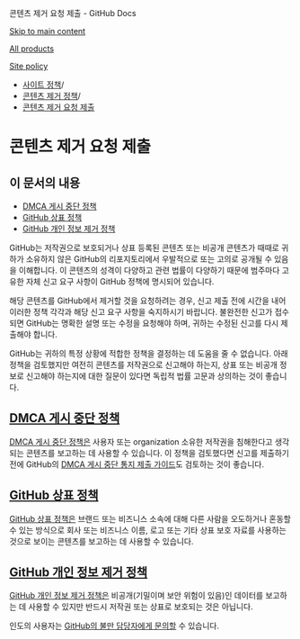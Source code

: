 콘텐츠 제거 요청 제출 - GitHub Docs

[Skip to main content](#main-content)

[All products](/ko)

[Site policy](/site-policy)

* [사이트 정책](/ko/site-policy)/
* [콘텐츠 제거 정책](/ko/site-policy/content-removal-policies)/
* [콘텐츠 제거 요청 제출](/ko/site-policy/content-removal-policies/submitting-content-removal-requests)

콘텐츠 제거 요청 제출
==========

이 문서의 내용
----------

* [DMCA 게시 중단 정책](#dmca-takedown-policy)
* [GitHub 상표 정책](#github-trademark-policy)
* [GitHub 개인 정보 제거 정책](#github-private-information-removal-policy)

GitHub는 저작권으로 보호되거나 상표 등록된 콘텐츠 또는 비공개 콘텐츠가 때때로 귀하가 소유하지 않은 GitHub의 리포지토리에서 우발적으로 또는 고의로 공개될 수 있음을 이해합니다. 이 콘텐츠의 성격이 다양하고 관련 법률이 다양하기 때문에 범주마다 고유한 자체 신고 요구 사항이 GitHub 정책에 명시되어 있습니다.

해당 콘텐츠를 GitHub에서 제거할 것을 요청하려는 경우, 신고 제출 전에 시간을 내어 이러한 정책 각각과 해당 신고 요구 사항을 숙지하시기 바랍니다. 불완전한 신고가 접수되면 GitHub는 명확한 설명 또는 수정을 요청해야 하며, 귀하는 수정된 신고를 다시 제출해야 합니다.

GitHub는 귀하의 특정 상황에 적합한 정책을 결정하는 데 도움을 줄 수 없습니다. 아래 정책을 검토했지만 여전히 콘텐츠를 저작권으로 신고해야 하는지, 상표 또는 비공개 정보로 신고해야 하는지에 대한 질문이 있다면 독립적 법률 고문과 상의하는 것이 좋습니다.

[DMCA 게시 중단 정책](#dmca-takedown-policy)
----------

[DMCA 게시 중단 정책은](/ko/site-policy/content-removal-policies/dmca-takedown-policy) 사용자 또는 organization 소유한 저작권을 침해한다고 생각되는 콘텐츠를 보고하는 데 사용할 수 있습니다. 이 정책을 검토했다면 신고를 제출하기 전에 GitHub의 [DMCA 게시 중단 통지 제출 가이드](/ko/site-policy/content-removal-policies/guide-to-submitting-a-dmca-takedown-notice)도 검토하는 것이 좋습니다.

[GitHub 상표 정책](#github-trademark-policy)
----------

[GitHub 상표 정책은](/ko/site-policy/content-removal-policies/github-trademark-policy) 브랜드 또는 비즈니스 소속에 대해 다른 사람을 오도하거나 혼동할 수 있는 방식으로 회사 또는 비즈니스 이름, 로고 또는 기타 상표 보호 자료를 사용하는 것으로 보이는 콘텐츠를 보고하는 데 사용할 수 있습니다.

[GitHub 개인 정보 제거 정책](#github-private-information-removal-policy)
----------

[GitHub 개인 정보 제거 정책은](/ko/site-policy/content-removal-policies/github-private-information-removal-policy) 비공개(기밀이며 보안 위험이 있음)인 데이터를 보고하는 데 사용할 수 있지만 반드시 저작권 또는 상표로 보호되는 것은 아닙니다.

인도의 사용자는 [GitHub의 불만 담당자에게 문의할](https://support.github.com/contact/india-grievance-officer) 수 있습니다.
